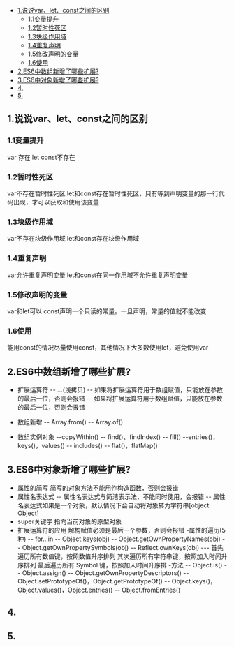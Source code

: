 <!-- TOC -->

- [1.说说var、let、const之间的区别](#1说说varletconst之间的区别)
  - [1.1变量提升](#11变量提升)
  - [1.2暂时性死区](#12暂时性死区)
  - [1.3块级作用域](#13块级作用域)
  - [1.4重复声明](#14重复声明)
  - [1.5修改声明的变量](#15修改声明的变量)
  - [1.6使用](#16使用)
- [2.ES6中数组新增了哪些扩展?](#2es6中数组新增了哪些扩展)
- [3.ES6中对象新增了哪些扩展?](#3es6中对象新增了哪些扩展)
- [4.](#4)
- [5.](#5)

<!-- /TOC -->
## 1.说说var、let、const之间的区别
### 1.1变量提升
var 存在 let const不存在
### 1.2暂时性死区
var不存在暂时性死区
let和const存在暂时性死区，只有等到声明变量的那一行代码出现，才可以获取和使用该变量
### 1.3块级作用域
var不存在块级作用域
let和const存在块级作用域
### 1.4重复声明 
var允许重复声明变量
let和const在同一作用域不允许重复声明变量
### 1.5修改声明的变量
var和let可以
const声明一个只读的常量。一旦声明，常量的值就不能改变
### 1.6使用
能用const的情况尽量使用const，其他情况下大多数使用let，避免使用var
## 2.ES6中数组新增了哪些扩展?
- 扩展运算符 
-- ...(浅拷贝)
-- 如果将扩展运算符用于数组赋值，只能放在参数的最后一位，否则会报错
-- 如果将扩展运算符用于数组赋值，只能放在参数的最后一位，否则会报错

- 数组新增
-- Array.from()
-- Array.of()

- 数组实例对象
--copyWithin()
-- find()、findIndex()
-- fill()
--entries()，keys()，values()
-- includes()
-- flat()，flatMap()
## 3.ES6中对象新增了哪些扩展?
- 属性的简写
简写的对象方法不能用作构造函数，否则会报错
- 属性名表达式
-- 属性名表达式与简洁表示法，不能同时使用，会报错
-- 属性名表达式如果是一个对象，默认情况下会自动将对象转为字符串[object Object]
- super关键字
指向当前对象的原型对象
- 扩展运算符的应用
解构赋值必须是最后一个参数，否则会报错
-属性的遍历(5种)
--  for...in
-- Object.keys(obj)
-- Object.getOwnPropertyNames(obj)
-- Object.getOwnPropertySymbols(obj)
-- Reflect.ownKeys(obj)
--- 首先遍历所有数值键，按照数值升序排列
其次遍历所有字符串键，按照加入时间升序排列
最后遍历所有 Symbol 键，按照加入时间升序排
-方法
-- Object.is()
-- Object.assign()
-- Object.getOwnPropertyDescriptors()
-- Object.setPrototypeOf()，Object.getPrototypeOf()
-- Object.keys()，Object.values()，Object.entries()
-- Object.fromEntries()



## 4.
## 5.